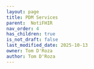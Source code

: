 ```yaml
---
layout: page
title: PDM Services
parent:  NotiFHIR
nav_order: 4
has_children: true
is_not_draft: false
last_modified_date: 2025-10-13
owner: Tom D'Roza
author: Tom D'Roza
---
```

